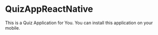 # QuizAppReactNative
This is a Quiz Application for You. You can install this application on your mobile.
